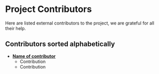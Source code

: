 # Project Contributors

Here are listed external contributors to the project, we are grateful for all their help. 

## Contributors sorted alphabetically

- **[Name of contributor](https://github.com/user/name)**
  - Contribution
  - Contribution
